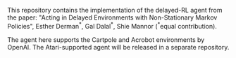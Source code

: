 This repository contains the implementation of the delayed-RL agent from the paper:
"Acting in Delayed Environments with Non-Stationary Markov Policies", Esther Derman<sup>\*</sup>, Gal Dalal<sup>\*</sup>, Shie Mannor (<sup>*</sup>equal contribution). 

The agent here supports the Cartpole and Acrobot environments by OpenAI. The Atari-supported agent will be released in a separate repository.
